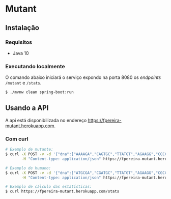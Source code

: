 # Mutant

## Instalação

### Requisitos

* Java 10

### Executando localmente

O comando abaixo iniciará o serviço expondo na porta 8080 os _endpoints_ `/mutant` e `/stats`. 

```sh
$ ./mvnw clean spring-boot:run
```

## Usando a API

A api está disponibilizada no endereço https://fpereira-mutant.herokuapp.com.

### Com curl

```sh
# Exemplo de mutante:
$ curl -X POST -v -d '{"dna":["AAAAGA","CAGTGC","TTATGT","AGAAGG","CCCCTA","TCACTG"]}' \
       -H "Content-type: application/json" https://fpereira-mutant.herokuapp.com/mutant
```

```sh
# Exemplo de humano:
$ curl -X POST -v -d '{"dna":["ATGCGA","CGATGC","TTATGT","AGAAGG","CGCCTA","TCACTG"]}' \
       -H "Content-type: application/json" https://fpereira-mutant.herokuapp.com/mutant
```

```sh
# Exemplo de cálculo das estatísticas:
$ curl https://fpereira-mutant.herokuapp.com/stats
```
